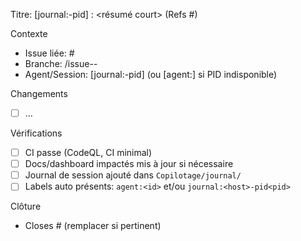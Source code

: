 Titre: [journal:<host>-pid<pid>] <type>: <résumé court> (Refs #<issue>)

Contexte
- Issue liée: #<num>
- Branche: <type>/issue-<num>-<slug>
- Agent/Session: [journal:<host>-pid<pid>] (ou [agent:<id>] si PID indisponible)

Changements
- [ ] …

Vérifications
- [ ] CI passe (CodeQL, CI minimal)
- [ ] Docs/dashboard impactés mis à jour si nécessaire
- [ ] Journal de session ajouté dans `Copilotage/journal/`
- [ ] Labels auto présents: `agent:<id>` et/ou `journal:<host>-pid<pid>`

Clôture
- Closes #<num> (remplacer si pertinent)

